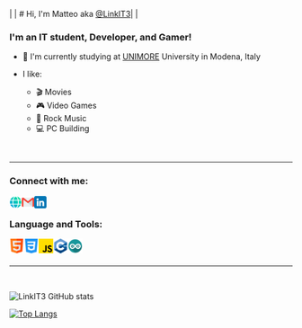 | | # Hi, I'm Matteo aka [@LinkIT3][githubprofile]| |

  ### I'm an IT student, Developer, and Gamer!

- 📖 I'm currently studying at [UNIMORE][unimore] University in Modena, Italy

- I like:
  - 🎬 Movies
  - 🎮 Video Games
  - 🎸 Rock Music
  - 💻 PC Building

<br />

---

### Connect with me:

[<img align="left" alt="Website" width="22px" src="https://github.com/LinkIT3/README_img/blob/main/img/web.png"/>][website]

[<img align="left" alt="Email" width="22px" src="https://github.com/LinkIT3/README_img/blob/main/img/gmail.png"/>][email]

[<img align="left" alt="Linkedin" width="22px" src="https://github.com/LinkIT3/README_img/blob/main/img/linkedin.png"/>][linkedin]

<br />

### Language and Tools:

<img align="left" alt="html" width="26px" src="https://github.com/LinkIT3/README_img/blob/main/img/html.png"/>

<img align="left" alt="css" width="26px" src="https://github.com/LinkIT3/README_img/blob/main/img/css.png"/>

<img align="left" alt="js" width="26px" src="https://github.com/LinkIT3/README_img/blob/main/img/js.png"/>

<img align="left" alt="C++" width="26px" src="https://github.com/LinkIT3/README_img/blob/main/img/c-.png"/>

<img align="left" alt="arduino" width="26px" src="https://github.com/LinkIT3/README_img/blob/main/img/arduino.png"/>

<br />
<br />

---

<br />

![LinkIT3 GitHub stats](https://github-readme-stats.vercel.app/api?username=LinkIT3&show_icons=true&hide_border=true&theme=github_dark)

<!--[![Readme Card](https://github-readme-stats.vercel.app/api/pin/?username=LinkIT3&repo=Regolatore-per-giradischi&show_howner=true)](https://github.com/anuraghazra/github-readme-stats)-->

[![Top Langs](https://github-readme-stats.vercel.app/api/top-langs/?username=LinkIT3&hide_border=true&layout=compact&theme=github_dark)](https://github.com/anuraghazra/github-readme-stats)

[githubprofile]: https://github.com/LinkIT3
[unimore]: https://www.unimore.it
[website]: https://matteocarriera.com
[linkedin]: https://matteocarriera.com
[email]: mailto:matteo2002carriera@gmail.com
